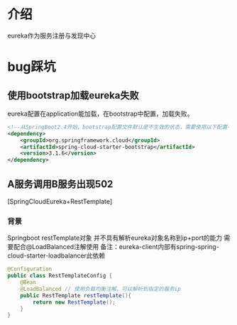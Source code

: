 # 介绍

eureka作为服务注册与发现中心



# bug踩坑

## 使用bootstrap加载eureka失败
eureka配置在application能加载，在bootstrap中配置，加载失败。

```xml
<!--从SpringBoot2.4开始，bootstrap配置文件默认是不生效的状态，需要使用以下配置-->
<dependency>
    <groupId>org.springframework.cloud</groupId>
    <artifactId>spring-cloud-starter-bootstrap</artifactId>
    <version>3.1.6</version>
</dependency>
```

## A服务调用B服务出现502
[SpringCloudEureka+RestTemplate]
### 背景


Springboot restTemplate对象 并不具有解析eureka对象名称到ip+port的能力 需要配合@LoadBalanced注解使用
备注：eureka-client内部有spring-spring-cloud-starter-loadbalancer此依赖

```java
@Configuration
public class RestTemplateConfig {
    @Bean
    @LoadBalanced // 使用负载均衡注解，可以解析到指定的服务ip
    public RestTemplate restTemplate(){
        return new RestTemplate();
    }
}


```